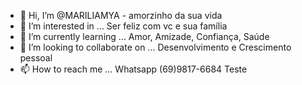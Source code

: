 - 👋 Hi, I’m @MARILIAMYA - amorzinho da sua vida 
- 👀 I’m interested in ... Ser feliz com vc e sua família 
- 🌱 I’m currently learning ... Amor, Amizade, Confiança, Saúde
- 💞️ I’m looking to collaborate on ... Desenvolvimento e Crescimento pessoal 
- 📫 How to reach me ... Whatsapp (69)9817-6684 
Teste

<!---
MARILIAMYA/MARILIAMYA is a ✨ special ✨ repository because its `README.md` (this file) appears on your GitHub profile.
You can click the Preview link to take a look at your changes.
--->
